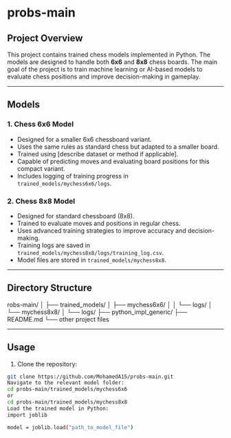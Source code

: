 # probs-main

## Project Overview
This project contains trained chess models implemented in Python. The models are designed to handle both **6x6** and **8x8** chess boards. The main goal of the project is to train machine learning or AI-based models to evaluate chess positions and improve decision-making in gameplay.

---

## Models

### 1. Chess 6x6 Model
- Designed for a smaller 6x6 chessboard variant.
- Uses the same rules as standard chess but adapted to a smaller board.
- Trained using [describe dataset or method if applicable].
- Capable of predicting moves and evaluating board positions for this compact variant.
- Includes logging of training progress in `trained_models/mychess6x6/logs`.

### 2. Chess 8x8 Model
- Designed for standard chessboard (8x8).
- Trained to evaluate moves and positions in regular chess.
- Uses advanced training strategies to improve accuracy and decision-making.
- Training logs are saved in `trained_models/mychess8x8/logs/training_log.csv`.
- Model files are stored in `trained_models/mychess8x8`.

---

## Directory Structure

robs-main/
│
├── trained_models/
│ ├── mychess6x6/
│ │ └── logs/
│ └── mychess8x8/
│ └── logs/
├── python_impl_generic/
├── README.md
└── other project files

---

## Usage
1. Clone the repository:
```bash
git clone https://github.com/MohamedA15/probs-main.git
Navigate to the relevant model folder:
cd probs-main/trained_models/mychess6x6
or
cd probs-main/trained_models/mychess8x8
Load the trained model in Python:
import joblib

model = joblib.load("path_to_model_file")